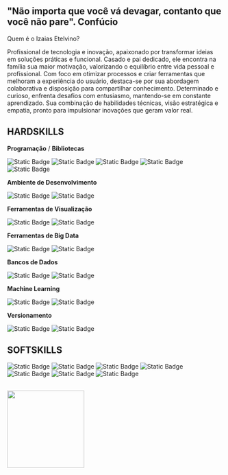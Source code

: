 

## "Não importa que você vá devagar, contanto que você não pare". Confúcio

Quem é o Izaias Etelvino?  

Profissional de tecnologia e inovação, apaixonado por transformar ideias em soluções práticas e funcional. Casado e pai dedicado, ele encontra na família sua maior motivação, valorizando o equilíbrio entre vida pessoal e profissional. 
Com foco em otimizar processos e criar ferramentas que melhoram a experiência do usuário, destaca-se por sua abordagem colaborativa e disposição para compartilhar conhecimento. 
Determinado e curioso, enfrenta desafios com entusiasmo, mantendo-se em constante aprendizado. Sua combinação de habilidades técnicas, visão estratégica e empatia, pronto para impulsionar inovações que geram valor real.


## HARDSKILLS 

**Programação** / **Bibliotecas**

![Static Badge](https://img.shields.io/badge/Python-blue)
![Static Badge](https://img.shields.io/badge/R-gray)
![Static Badge](https://img.shields.io/badge/Pandas-purple)
![Static Badge](https://img.shields.io/badge/Matplotlib-orange)
![Static Badge](https://img.shields.io/badge/ggplot2-green)

**Ambiente de Desenvolvimento**

![Static Badge](https://img.shields.io/badge/Jupyter%20Notebook-blue)
![Static Badge](https://img.shields.io/badge/Rstudio-gray)

**Ferramentas de Visualização**

![Static Badge](https://img.shields.io/badge/Tableau-navy)
![Static Badge](https://img.shields.io/badge/Power%20BI-yellow)

**Ferramentas de Big Data**

![Static Badge](https://img.shields.io/badge/Hadoop-turquoise)
![Static Badge](https://img.shields.io/badge/Spark-black)

**Bancos de Dados** 

![Static Badge](https://img.shields.io/badge/SQL-orange)
![Static Badge](https://img.shields.io/badge/NoSQL-blue)

**Machine Learning** 

![Static Badge](https://img.shields.io/badge/ScikitLean-orange)
![Static Badge](https://img.shields.io/badge/TensorFlow-orange)

**Versionamento** 

![Static Badge](https://img.shields.io/badge/Git-red)
![Static Badge](https://img.shields.io/badge/GitHub-black)

## SOFTSKILLS 

![Static Badge](https://img.shields.io/badge/Pensamento%20Anal%C3%ADtico%20e%20Cr%C3%ADtico-blue)
![Static Badge](https://img.shields.io/badge/Comunica%C3%A7%C3%A3o%20Eficaz-blue)
![Static Badge](https://img.shields.io/badge/Curiosidade%20e%20Aprendizado%20Cont%C3%ADnuo-blue)
![Static Badge](https://img.shields.io/badge/Trabalho%20em%20Equipe-blue)
![Static Badge](https://img.shields.io/badge/Resolu%C3%A7%C3%A3o%20de%20Problemas-blue)
![Static Badge](https://img.shields.io/badge/Adaptabilidade-blue)
![Static Badge](https://img.shields.io/badge/%C3%89tica%20e%20Responsabilidade-blue)





<br/>

<a href="https://github.com/izaiasT78" title="Perfil do IzaiasT78">
  <img height="180em" src="https://github-readme-stats.vercel.app/api?username=izaiast78&theme=dracula&show_icons=true" />
</a>

